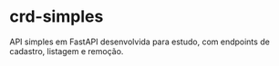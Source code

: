 # crd-simples
API simples em FastAPI desenvolvida para estudo, com endpoints de cadastro, listagem e remoção.
